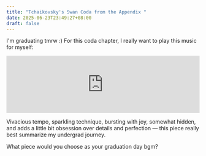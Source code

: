 ```yaml
---
title: "Tchaikovsky's Swan Coda from the Appendix "
date: 2025-06-23T23:49:27+08:00
draft: false
---
```


I'm graduating tmrw :) For this coda chapter, I really want to play this music for myself:

<iframe allow="autoplay *; encrypted-media *;" frameborder="0" height="150" style="width:100%;max-width:660px;overflow:hidden;background:transparent;" sandbox="allow-forms allow-popups allow-same-origin allow-scripts allow-storage-access-by-user-activation allow-top-navigation-by-user-activation" src="https://embed.music.apple.com/cn/album/swan-lake-op-20-act-3-appendix-1-pas-de-deux-coda/769180950?i=769181056"></iframe>

Vivacious tempo, sparkling technique, bursting with joy, somewhat hidden, and adds a little bit obsession over details and perfection — this piece really best summarize my undergrad journey.

What piece would you choose as your graduation day bgm?

